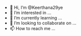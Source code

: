 - 👋 Hi, I’m @Keerthana29ye
- 👀 I’m interested in ...
- 🌱 I’m currently learning ...
- 💞️ I’m looking to collaborate on ...
- 📫 How to reach me ...

<!---
Keerthana29ye/Keerthana29ye is a ✨ special ✨ repository because its `README.md` (this file) appears on your GitHub profile.
You can click the Preview link to take a look at your changes.
--->
